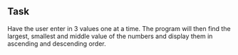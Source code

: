 ## Task

Have the user enter in 3 values one at a time. The program will then find the largest, smallest and middle value of the numbers and display them in ascending and descending order. 